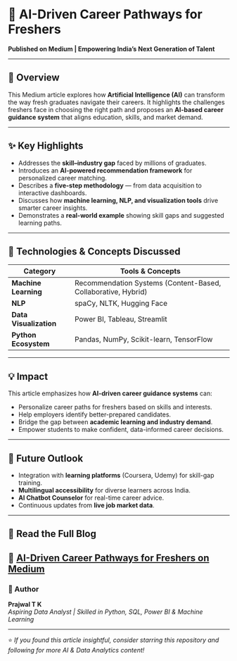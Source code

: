 # 🧠 AI-Driven Career Pathways for Freshers  
**Published on Medium | Empowering India’s Next Generation of Talent**

---

## 📰 Overview  
This Medium article explores how **Artificial Intelligence (AI)** can transform the way fresh graduates navigate their careers. It highlights the challenges freshers face in choosing the right path and proposes an **AI-based career guidance system** that aligns education, skills, and market demand.

---

## ✨ Key Highlights  
- Addresses the **skill–industry gap** faced by millions of graduates.  
- Introduces an **AI-powered recommendation framework** for personalized career matching.  
- Describes a **five-step methodology** — from data acquisition to interactive dashboards.  
- Discusses how **machine learning, NLP, and visualization tools** drive smarter career insights.  
- Demonstrates a **real-world example** showing skill gaps and suggested learning paths.

---

## 🧠 Technologies & Concepts Discussed  
| Category | Tools & Concepts |
|-----------|-----------------|
| **Machine Learning** | Recommendation Systems (Content-Based, Collaborative, Hybrid) |
| **NLP** | spaCy, NLTK, Hugging Face |
| **Data Visualization** | Power BI, Tableau, Streamlit |
| **Python Ecosystem** | Pandas, NumPy, Scikit-learn, TensorFlow |

---

## 💡 Impact  
This article emphasizes how **AI-driven career guidance systems** can:  
- Personalize career paths for freshers based on skills and interests.  
- Help employers identify better-prepared candidates.  
- Bridge the gap between **academic learning and industry demand**.  
- Empower students to make confident, data-informed career decisions.

---

## 🔮 Future Outlook  
- Integration with **learning platforms** (Coursera, Udemy) for skill-gap training.  
- **Multilingual accessibility** for diverse learners across India.  
- **AI Chatbot Counselor** for real-time career advice.  
- Continuous updates from **live job market data**.

---

## 🔗 Read the Full Blog  
📖 [**AI-Driven Career Pathways for Freshers** on Medium](https://medium.com/@prajwal9591107321/ai-driven-career-pathways-for-freshers-033e9ba8d8c8)  
---

### 🧾 Author  
**Prajwal T K**  
_Aspiring Data Analyst | Skilled in Python, SQL, Power BI & Machine Learning_  

---

⭐ *If you found this article insightful, consider starring this repository and following for more AI & Data Analytics content!*
